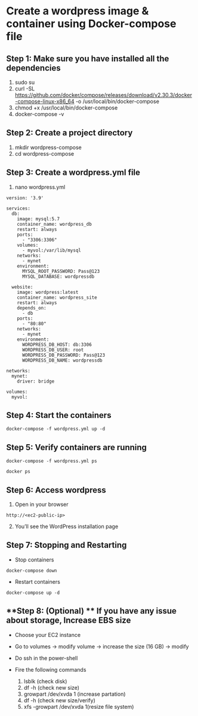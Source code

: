# Create a wordpress image & container using Docker-compose file

## **Step 1:** Make sure you have installed all the dependencies

1) sudo su
2) curl -SL https://github.com/docker/compose/releases/download/v2.30.3/docker-compose-linux-x86_64 -o /usr/local/bin/docker-compose
3) chmod +x /usr/local/bin/docker-compose
4) docker-compose -v

## **Step 2:** Create a project directory 

1) mkdir wordpress-compose
2) cd wordpress-compose

## **Step 3:** Create a wordpress.yml file

1) nano wordpress.yml

```
version: '3.9'

services:
  db:
    image: mysql:5.7
    container_name: wordpress_db
    restart: always
    ports:
      - "3306:3306"
    volumes:
      - myvol:/var/lib/mysql
    networks:
      - mynet
    environment:
      MYSQL_ROOT_PASSWORD: Pass@123
      MYSQL_DATABASE: wordpressdb

  website:
    image: wordpress:latest
    container_name: wordpress_site
    restart: always
    depends_on:
      - db
    ports:
      - "80:80"
    networks:
      - mynet
    environment:
      WORDPRESS_DB_HOST: db:3306
      WORDPRESS_DB_USER: root
      WORDPRESS_DB_PASSWORD: Pass@123
      WORDPRESS_DB_NAME: wordpressdb

networks:
  mynet:
    driver: bridge

volumes:
  myvol:
```

## **Step 4:** Start the containers

``` docker-compose -f wordpress.yml up -d ```

## **Step 5:** Verify containers are running

``` docker-compose -f wordpress.yml ps ```

``` docker ps ```

## **Step 6:** Access wordpress

1) Open in your browser

``` http://<ec2-public-ip> ```

2) You’ll see the WordPress installation page

## **Step 7:** Stopping and Restarting

* Stop containers

``` docker-compose down ```

* Restart containers

``` docker-compose up -d ```

## **Step 8: (Optional) ** If you have any issue about storage, Increase EBS size

* Choose your EC2 instance
* Go to volumes -> modify volume -> increase the size (16 GB) -> modify
* Do ssh in the power-shell
* Fire the following commands

  1) lsblk (check disk)
  2) df -h (check new size)
  3) growpart /dev/xvda 1 (increase partation)
  4) df -h (check new size/verify)
  5) xfs -growpart /dev/xvda 1(resize file system)
